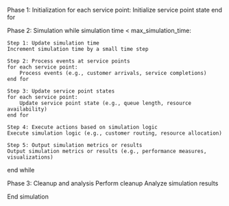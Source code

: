 
Phase 1: Initialization
for each service point:
Initialize service point state
end for

Phase 2: Simulation
while simulation time < max_simulation_time:

    Step 1: Update simulation time
    Increment simulation time by a small time step

    Step 2: Process events at service points
    for each service point:
        Process events (e.g., customer arrivals, service completions)
    end for
    
    Step 3: Update service point states
    for each service point:
        Update service point state (e.g., queue length, resource availability)
    end for
    
    Step 4: Execute actions based on simulation logic
    Execute simulation logic (e.g., customer routing, resource allocation)
    
    Step 5: Output simulation metrics or results
    Output simulation metrics or results (e.g., performance measures, visualizations)

end while

Phase 3: Cleanup and analysis
Perform cleanup
Analyze simulation results 

End simulation
